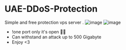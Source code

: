 # UAE-DDoS-Protection
Simple and free protection vps server
.
![image](https://github.com/M6YR/UAE-DDoS-Protection/assets/117858901/9a5fc7e7-3af3-4c2f-b1bb-921e36c1433d)
![image](https://github.com/M6YR/UAE-DDoS-Protection/assets/117858901/e819a4fe-cdbc-46f7-a4bb-020f803748bf)
- !one port only it's open 🙌😎
- Can withstand an attack up to 500 Gigabyte
- Enjoy <3

